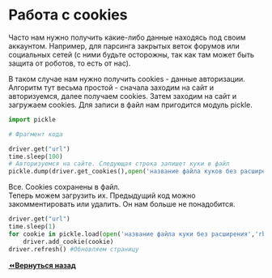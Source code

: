 # Работа с cookies

Часто нам нужно получить какие-либо данные находясь под своим аккаунтом. Например, для парсинга закрытых веток форумов или социальных сетей (с ними будьте осторожны, так как там может быть защита от роботов, то есть от нас).

В таком случае нам нужно получить cookies - данные авторизации. Алгоритм тут весьма простой - сначала заходим на сайт и авторизуемся, далее получаем cookies. Затем заходим на сайт и загружаем cookies. Для записи в файл нам пригодится модуль pickle.

```python
import pickle
```

```python
# Фрагмент кода

driver.get("url")
time.sleep(100)
# Авторизуемся на сайте. Следующая строка запишет куки в файл
pickle.dump(driver.get_cookies(),open('название файла куков без расширения','wb'))
```

Все. Cookies сохранены в файл.  
Теперь можем загрузить их. Предыдущий код можно закомментировать или удалить. Он нам больше не понадобится.

```python
driver.get("url")
time.sleep(1)
for cookie in pickle.load(open('название файла куки без расширения','rb')): #Загружаем cookies
    driver.add_cookie(cookie)
driver.refresh() #Обновляем страницу
```

[:rewind:**Вернуться назад**](../../../../README.md)